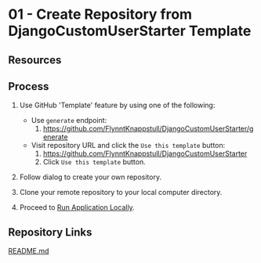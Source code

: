 # 01 - Create Repository from DjangoCustomUserStarter Template

## Resources

## Process

1. Use GitHub 'Template' feature by using one of the following:
    * Use `generate` endpoint:
        1. <https://github.com/FlynntKnappstull/DjangoCustomUserStarter/generate>
    * Visit repository URL and click the `Use this template` button:
        1. <https://github.com/FlynntKnappstull/DjangoCustomUserStarter>
        1. Click `Use this template` button.

1. Follow dialog to create your own repository.

1. Clone your remote repository to your local computer directory.

1. Proceed to [Run Application Locally](02_run_application_locally.md).

## Repository Links

[README.md](../README.md)
